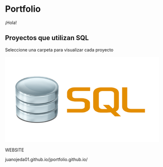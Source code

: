 # Portfolio  

¡Hola!

## Proyectos que utilizan SQL
Seleccione una carpeta para visualizar cada proyecto


![SQL LOGO](02.png)


WEBSITE

juanojeda01.github.io/jportfolio.github.io/
